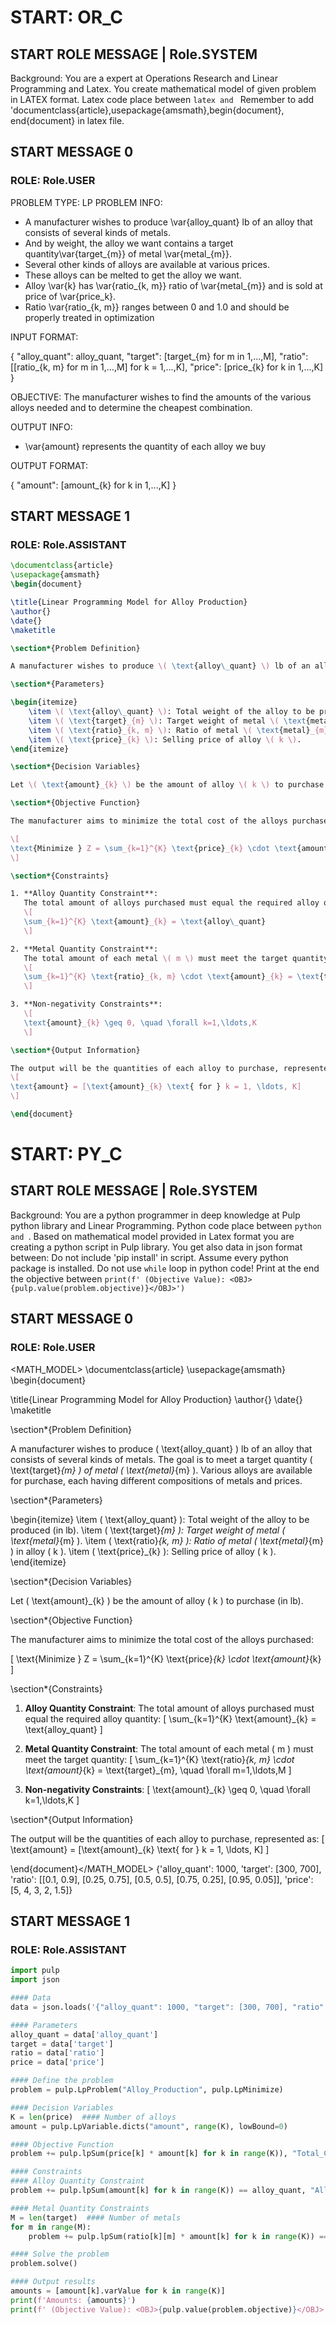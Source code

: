 # START: OR_C 
## START ROLE MESSAGE | Role.SYSTEM 
Background: You are a expert at Operations Research and Linear Programming and Latex. You create mathematical model of given problem in LATEX format. Latex code place between ```latex and ``` Remember to add 'documentclass{article},usepackage{amsmath},begin{document}, end{document} in latex file. 
## START MESSAGE 0 
### ROLE: Role.USER
<DESCRIPTION>
PROBLEM TYPE: LP
PROBLEM INFO:

- A manufacturer wishes to produce \var{alloy_quant} lb of an alloy that consists of several kinds of metals.
- And by weight, the alloy we want contains a target quantity\var{target_{m}} of metal \var{metal_{m}}.
- Several other kinds of alloys are available at various prices. 
- These alloys can be melted to get the alloy we want.
- Alloy \var{k} has \var{ratio_{k, m}} ratio of \var{metal_{m}} and is sold at price of \var{price_k}.
- Ratio \var{ratio_{k, m}} ranges between 0 and 1.0 and should be properly treated in optimization

INPUT FORMAT:

{
	"alloy_quant": alloy_quant,
	"target": [target_{m} for m in 1,...,M],
	"ratio": [[ratio_{k, m} for m in 1,...,M] for k = 1,...,K],
	"price": [price_{k} for k in 1,...,K]
}

OBJECTIVE: The manufacturer wishes to find the amounts of the various alloys needed and to determine the cheapest combination.

OUTPUT INFO:

- \var{amount} represents the quantity of each alloy we buy

OUTPUT FORMAT:

{
	"amount": [amount_{k} for k in 1,...,K]
}
</DESCRIPTION>


## START MESSAGE 1 
### ROLE: Role.ASSISTANT
```latex
\documentclass{article}
\usepackage{amsmath}
\begin{document}

\title{Linear Programming Model for Alloy Production}
\author{}
\date{}
\maketitle

\section*{Problem Definition}

A manufacturer wishes to produce \( \text{alloy\_quant} \) lb of an alloy that consists of several kinds of metals. The goal is to meet a target quantity \( \text{target}_{m} \) of metal \( \text{metal}_{m} \). Various alloys are available for purchase, each having different compositions of metals and prices.

\section*{Parameters}

\begin{itemize}
    \item \( \text{alloy\_quant} \): Total weight of the alloy to be produced (in lb).
    \item \( \text{target}_{m} \): Target weight of metal \( \text{metal}_{m} \).
    \item \( \text{ratio}_{k, m} \): Ratio of metal \( \text{metal}_{m} \) in alloy \( k \).
    \item \( \text{price}_{k} \): Selling price of alloy \( k \).
\end{itemize}

\section*{Decision Variables}

Let \( \text{amount}_{k} \) be the amount of alloy \( k \) to purchase (in lb).

\section*{Objective Function}

The manufacturer aims to minimize the total cost of the alloys purchased:

\[
\text{Minimize } Z = \sum_{k=1}^{K} \text{price}_{k} \cdot \text{amount}_{k}
\]

\section*{Constraints}

1. **Alloy Quantity Constraint**:
   The total amount of alloys purchased must equal the required alloy quantity:
   \[
   \sum_{k=1}^{K} \text{amount}_{k} = \text{alloy\_quant}
   \]

2. **Metal Quantity Constraint**:
   The total amount of each metal \( m \) must meet the target quantity:
   \[
   \sum_{k=1}^{K} \text{ratio}_{k, m} \cdot \text{amount}_{k} = \text{target}_{m}, \quad \forall m=1,\ldots,M
   \]

3. **Non-negativity Constraints**:
   \[
   \text{amount}_{k} \geq 0, \quad \forall k=1,\ldots,K
   \]

\section*{Output Information}

The output will be the quantities of each alloy to purchase, represented as:
\[
\text{amount} = [\text{amount}_{k} \text{ for } k = 1, \ldots, K]
\]

\end{document}
```

# START: PY_C 
## START ROLE MESSAGE | Role.SYSTEM 
Background: You are a python programmer in deep knowledge at Pulp python library and Linear Programming. Python code place between ```python and ```. Based on mathematical model provided in Latex format you are creating a python script in Pulp library. You get also data in json format between: <DATA></DATA> Do not include 'pip install' in script. Assume every python package is installed. Do not use `while` loop in python code! Print at the end the objective between <OBJ></OBJ> `print(f' (Objective Value): <OBJ>{pulp.value(problem.objective)}</OBJ>')` 
## START MESSAGE 0 
### ROLE: Role.USER
<MATH_MODEL>
\documentclass{article}
\usepackage{amsmath}
\begin{document}

\title{Linear Programming Model for Alloy Production}
\author{}
\date{}
\maketitle

\section*{Problem Definition}

A manufacturer wishes to produce \( \text{alloy\_quant} \) lb of an alloy that consists of several kinds of metals. The goal is to meet a target quantity \( \text{target}_{m} \) of metal \( \text{metal}_{m} \). Various alloys are available for purchase, each having different compositions of metals and prices.

\section*{Parameters}

\begin{itemize}
    \item \( \text{alloy\_quant} \): Total weight of the alloy to be produced (in lb).
    \item \( \text{target}_{m} \): Target weight of metal \( \text{metal}_{m} \).
    \item \( \text{ratio}_{k, m} \): Ratio of metal \( \text{metal}_{m} \) in alloy \( k \).
    \item \( \text{price}_{k} \): Selling price of alloy \( k \).
\end{itemize}

\section*{Decision Variables}

Let \( \text{amount}_{k} \) be the amount of alloy \( k \) to purchase (in lb).

\section*{Objective Function}

The manufacturer aims to minimize the total cost of the alloys purchased:

\[
\text{Minimize } Z = \sum_{k=1}^{K} \text{price}_{k} \cdot \text{amount}_{k}
\]

\section*{Constraints}

1. **Alloy Quantity Constraint**:
   The total amount of alloys purchased must equal the required alloy quantity:
   \[
   \sum_{k=1}^{K} \text{amount}_{k} = \text{alloy\_quant}
   \]

2. **Metal Quantity Constraint**:
   The total amount of each metal \( m \) must meet the target quantity:
   \[
   \sum_{k=1}^{K} \text{ratio}_{k, m} \cdot \text{amount}_{k} = \text{target}_{m}, \quad \forall m=1,\ldots,M
   \]

3. **Non-negativity Constraints**:
   \[
   \text{amount}_{k} \geq 0, \quad \forall k=1,\ldots,K
   \]

\section*{Output Information}

The output will be the quantities of each alloy to purchase, represented as:
\[
\text{amount} = [\text{amount}_{k} \text{ for } k = 1, \ldots, K]
\]

\end{document}</MATH_MODEL>
<DATA>
{'alloy_quant': 1000, 'target': [300, 700], 'ratio': [[0.1, 0.9], [0.25, 0.75], [0.5, 0.5], [0.75, 0.25], [0.95, 0.05]], 'price': [5, 4, 3, 2, 1.5]}</DATA>


## START MESSAGE 1 
### ROLE: Role.ASSISTANT
```python
import pulp
import json

#### Data
data = json.loads('{"alloy_quant": 1000, "target": [300, 700], "ratio": [[0.1, 0.9], [0.25, 0.75], [0.5, 0.5], [0.75, 0.25], [0.95, 0.05]], "price": [5, 4, 3, 2, 1.5]}')

#### Parameters
alloy_quant = data['alloy_quant']
target = data['target']
ratio = data['ratio']
price = data['price']

#### Define the problem
problem = pulp.LpProblem("Alloy_Production", pulp.LpMinimize)

#### Decision Variables
K = len(price)  #### Number of alloys
amount = pulp.LpVariable.dicts("amount", range(K), lowBound=0)

#### Objective Function
problem += pulp.lpSum(price[k] * amount[k] for k in range(K)), "Total_Cost"

#### Constraints
#### Alloy Quantity Constraint
problem += pulp.lpSum(amount[k] for k in range(K)) == alloy_quant, "Alloy_Quantity_Constraint"

#### Metal Quantity Constraints
M = len(target)  #### Number of metals
for m in range(M):
    problem += pulp.lpSum(ratio[k][m] * amount[k] for k in range(K)) == target[m], f"Metal_Quantity_Constraint_{m+1}"

#### Solve the problem
problem.solve()

#### Output results
amounts = [amount[k].varValue for k in range(K)]
print(f'Amounts: {amounts}')
print(f' (Objective Value): <OBJ>{pulp.value(problem.objective)}</OBJ>')
```

